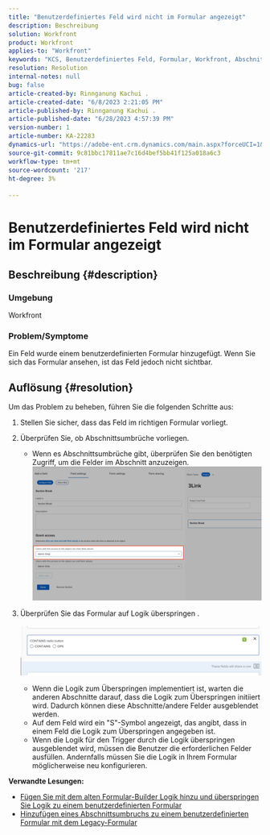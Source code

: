 ```yaml
---
title: "Benutzerdefiniertes Feld wird nicht im Formular angezeigt"
description: Beschreibung
solution: Workfront
product: Workfront
applies-to: "Workfront"
keywords: "KCS, Benutzerdefiniertes Feld, Formular, Workfront, Abschnittsumbrüche, Formular-Builder, Logik überspringen"
resolution: Resolution
internal-notes: null
bug: false
article-created-by: Rinnganung Kachui .
article-created-date: "6/8/2023 2:21:05 PM"
article-published-by: Rinnganung Kachui .
article-published-date: "6/28/2023 4:57:39 PM"
version-number: 1
article-number: KA-22283
dynamics-url: "https://adobe-ent.crm.dynamics.com/main.aspx?forceUCI=1&pagetype=entityrecord&etn=knowledgearticle&id=193690ad-0706-ee11-8f6e-6045bd006793"
source-git-commit: 9c81bbc17811ae7c16d4bef5bb41f125a018a6c3
workflow-type: tm+mt
source-wordcount: '217'
ht-degree: 3%

---
```


# Benutzerdefiniertes Feld wird nicht im Formular angezeigt

## Beschreibung {#description}


### <b>Umgebung</b>

Workfront

### <b>Problem/Symptome</b>

Ein Feld wurde einem benutzerdefinierten Formular hinzugefügt. Wenn Sie sich das Formular ansehen, ist das Feld jedoch nicht sichtbar.


## Auflösung {#resolution}


Um das Problem zu beheben, führen Sie die folgenden Schritte aus:

1. Stellen Sie sicher, dass das Feld im richtigen Formular vorliegt.
2. Überprüfen Sie, ob Abschnittsumbrüche vorliegen.

   - Wenn es Abschnittsumbrüche gibt, überprüfen Sie den benötigten Zugriff, um die Felder im Abschnitt anzuzeigen.                     ![](assets/f585c275-ad15-ee11-8f6e-6045bd006793.png)
3. Überprüfen Sie das Formular auf Logik überspringen .                                                                                                                                               ![](assets/6067dbce-ad15-ee11-8f6e-6045bd006793.png)
   - Wenn die Logik zum Überspringen implementiert ist, warten die anderen Abschnitte darauf, dass die Logik zum Überspringen initiiert wird. Dadurch können diese Abschnitte/andere Felder ausgeblendet werden.
   - Auf dem Feld wird ein &quot;S&quot;-Symbol angezeigt, das angibt, dass in einem Feld die Logik zum Überspringen angegeben ist.
   - Wenn die Logik für den Trigger durch die Logik überspringen ausgeblendet wird, müssen die Benutzer die erforderlichen Felder ausfüllen. Andernfalls müssen Sie die Logik in Ihrem Formular möglicherweise neu konfigurieren.


<b>Verwandte Lesungen:</b>

- [Fügen Sie mit dem alten Formular-Builder Logik hinzu und überspringen Sie Logik zu einem benutzerdefinierten Formular](https://experienceleague.adobe.com/docs/workfront/using/administration-and-setup/customize/custom-forms/custom-form-builder/use-the-custom-form-builder/display-or-skip-logic-custom-form.html)
- [Hinzufügen eines Abschnittsumbruchs zu einem benutzerdefinierten Formular mit dem Legacy-Formular](https://experienceleague.adobe.com/docs/workfront/using/administration-and-setup/customize/custom-forms/custom-form-builder/use-the-custom-form-builder/add-a-section-break-to-a-custom-form.htm)



